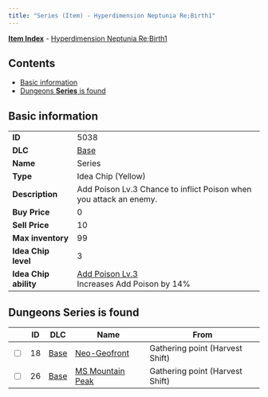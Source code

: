 ```yaml
---
title: "Series (Item) - Hyperdimension Neptunia Re;Birth1"
---
```


[**Item Index**](/neptunia/rb1/item/index.html) - [Hyperdimension Neptunia Re;Birth1](/neptunia/rb1)

## Contents

- [Basic information](#basic-information)
- [Dungeons **Series** is found](#dungeons-series-is-found)

## Basic information

|   |   |
| -- | -- |
| **ID** | 5038 |
| **DLC** | [Base](/neptunia/rb1/dlc/1-base.html) |
| **Name** | Series |
| **Type** | Idea Chip (Yellow) |
| **Description** | Add Poison Lv.3 Chance to inflict Poison when you attack an enemy. |
| **Buy Price** | 0 |
| **Sell Price** | 10 |
| **Max inventory** | 99 |
| **Idea Chip level** | 3 |
| **Idea Chip ability** | [Add Poison Lv.3](/neptunia/rb1/ability/1-9537-add-poison-lv-3.html)<br />Increases Add Poison by 14% |

## Dungeons **Series** is found

|    | ID | DLC | Name | From |
| -- | -- | --- | ---- | ---- |
| <input type="checkbox" id="rb1-dungeon-1-18" class="trackbox" /> | 18 | [Base](/neptunia/rb1/dlc/1-base.html) | [Neo-Geofront](/neptunia/rb1/dungeon/1-18-neo-geofront.html) | Gathering point (Harvest Shift) |
| <input type="checkbox" id="rb1-dungeon-1-26" class="trackbox" /> | 26 | [Base](/neptunia/rb1/dlc/1-base.html) | [MS Mountain Peak](/neptunia/rb1/dungeon/1-26-ms-mountain-peak.html) | Gathering point (Harvest Shift) |